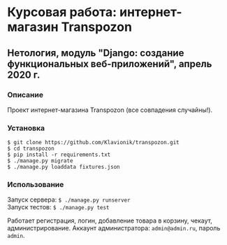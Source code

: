 # Курсовая работа: интернет-магазин Transpozon

## Нетология, модуль "Django: создание функциональных веб-приложений", апрель 2020 г.

### Описание

Проект интернет-магазина Transpozon (все совпадения случайны!).

### Установка

`$ git clone https://github.com/Klavionik/transpozon.git`  
`$ cd transpozon`  
`$ pip install -r requirements.txt`  
`$ ./manage.py migrate`  
`$ ./manage.py loaddata fixtures.json`

### Использование

Запуск сервера: `$ ./manage.py runserver`  
Запуск тестов: `$ ./manage.py test`

Работает регистрация, логин, добавление товара в корзину, чекаут, администрирование. Аккаунт администратора: `admin@admin.ru`, пароль `admin`.
